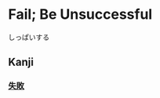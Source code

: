 # Fail; Be Unsuccessful
しっぱいする

## Kanji
### [失](../Kanji/kanji-dict/失.md)[敗](../Kanji/kanji-dict/敗.md)